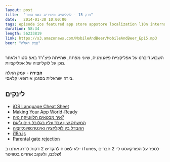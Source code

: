 ```yaml
---
layout: post
title:  "פרק 15 - לוקליזציה ופיצ׳רינג באפ סטור"
date:   2014-01-30 10:00:00
tags: episode ios featured app store appstore localization l10n internationalization i18n
duration: 58:34
length: 56233819
link: https://s3.amazonaws.com/MobileAndBeer/MobileAndBeer_Ep15.mp3
beer: "עמק האלה"
---
```


השבוע דיברנו על אפליקציית פיאנומניה, שיוני מפתח, שהייתה פיצ׳רד באפ סטור ולאחר מכן על לוקליזציה של אפליקציות.

**הבירה** - עמק האלה  
בירה ישראלית בסגנון אירופאי קלאסי.

## לינקים

* [iOS Language Cheat Sheet](http://david-smith.org/languages/)
* [Making Your App World-Ready](https://developer.apple.com/wwdc/videos/?id=219)
* [איך מבטאים הלווטיקה נויה?](http://gawker.com/are-you-shamefully-mispronouncing-helvetica-yes-you-990723958)
* [המשחק שיון עבד עליו בגלובל גיים ג׳אם](http://www.youtube.com/watch?v=3RS3YdxD7-U)
* [ההבדל בין לוקליזציה ואינטרנשיונליזציה](http://blog.mozilla.org/l10n/2011/12/14/i18n-vs-l10n-whats-the-diff/)
* [i18n.js](https://github.com/fnando/i18n-js)
* [Parental gate rejection](http://www.dreambotstudios.com/parent-gate-rejection/)


לא לשכוח להקדיש 2 דקות לדרג אותנו ב- iTunes, לספר על הפודקאסט ל- 2 חברים שלכם, ולעקוב אחרינו בטוויטר!
